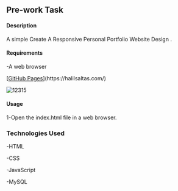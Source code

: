 ## Pre-work Task


#### Description

A simple Create A Responsive Personal Portfolio Website Design .

#### Requirements

-A web browser 

[[GitHub Pages]([https://halilsaltas.com](https://halilsaltas.com/))](https://halilsaltas.com/)


![12315](https://github.com/halilibrahimsaltas/WebSite/assets/82754847/474292b3-5fd9-497c-ab72-45949fa93c7a)

#### Usage

1-Open the index.html file in a web browser.

### Technologies Used

-HTML

-CSS

-JavaScript

-MySQL

